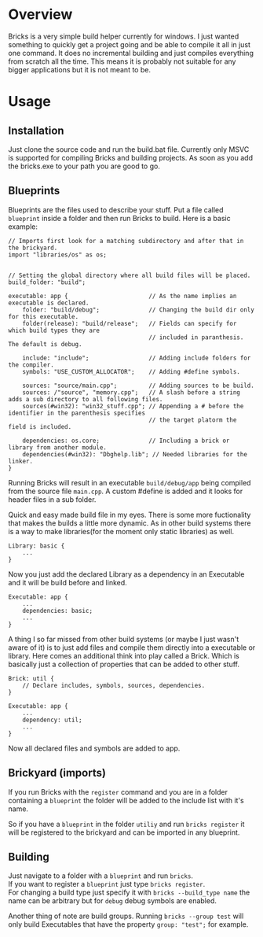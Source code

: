 # Overview
Bricks is a very simple build helper currently for windows. I just wanted something to quickly get a project going and be able to compile it all in just one command.
It does no incremental building and just compiles everything from scratch all the time. This means it is probably not suitable for any bigger applications but it is not meant to be.

# Usage
## Installation
Just clone the source code and run the build.bat file. Currently only MSVC is supported for compiling Bricks and building projects.
As soon as you add the bricks.exe to your path you are good to go.

## Blueprints
Blueprints are the files used to describe your stuff. Put a file called `blueprint` inside a folder and then run Bricks to build.
Here is a basic example:

```
// Imports first look for a matching subdirectory and after that in the brickyard.
import "libraries/os" as os;


// Setting the global directory where all build files will be placed.
build_folder: "build";

executable: app {                       // As the name implies an executable is declared.
    folder: "build/debug";              // Changing the build dir only for this executable.
    folder(release): "build/release";   // Fields can specify for which build types they are
                                        // included in paranthesis. The default is debug.

    include: "include";                 // Adding include folders for the compiler.
    symbols: "USE_CUSTOM_ALLOCATOR";    // Adding #define symbols.

    sources: "source/main.cpp";         // Adding sources to be build.
    sources: /"source", "memory.cpp";   // A slash before a string adds a sub directory to all following files.
    sources(#win32): "win32_stuff.cpp"; // Appending a # before the identifier in the parenthesis specifies
                                        // the target platorm the field is included.

    dependencies: os.core;              // Including a brick or library from another module.
    dependencies(#win32): "Dbghelp.lib"; // Needed libraries for the linker.
}
```

Running Bricks will result in an executable `build/debug/app` being compiled from the source file `main.cpp`. A custom #define is added and it looks for header files in a sub folder.

Quick and easy made build file in my eyes. There is some more fuctionality that makes the builds a little more dynamic. As in other build systems there is a way to make libraries(for the moment only static libraries) as well.

```
Library: basic {
    ...
}
```

Now you just add the declared Library as a dependency in an Executable and it will be build before and linked.

```
Executable: app {
    ...
    dependencies: basic;
    ...
}
```

A thing I so far missed from other build systems (or maybe I just wasn't aware of it) is to just add files and compile them directly into a executable or library.
Here comes an additional think into play called a Brick. Which is basically just a collection of properties that can be added to other stuff.

```
Brick: util {
    // Declare includes, symbols, sources, dependencies.
}

Executable: app {
    ...
    dependency: util;
    ...
}
```

Now all declared files and symbols are added to app.

## Brickyard (imports)

If you run Bricks with the `register` command and you are in a folder containing a `blueprint` the folder will be added to the include list with it's name.  

So if you have a `blueprint` in the folder `utiliy` and run `bricks register` it will be registered to the brickyard and can be imported in any blueprint.

## Building

Just navigate to a folder with a `blueprint` and run `bricks`.  
If you want to register a `blueprint` just type `bricks register`.  
For changing a build type just specify it with `bricks --build_type name` the name can be arbitrary but for `debug` debug symbols are enabled.

Another thing of note are build groups. Running `bricks --group test` will only build Executables that have the property `group: "test";` for example.

